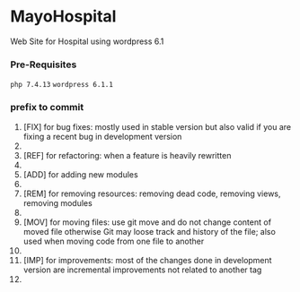 # MayoHospital
Web Site for Hospital using wordpress 6.1

### Pre-Requisites
`php 7.4.13`
`wordpress 6.1.1`

### prefix to commit
<ol>
  <li>[FIX] for bug fixes: mostly used in stable version but also valid if you are fixing a recent bug in development version<li/>
  <li>[REF] for refactoring: when a feature is heavily rewritten<li/>
  <li>[ADD] for adding new modules<li/>
  <li>[REM] for removing resources: removing dead code, removing views, removing modules<li/>
  <li>[MOV] for moving files: use git move and do not change content of moved file otherwise Git may loose track and history of the file; also used when moving code from one file to another<li/>
  <li>[IMP] for improvements: most of the changes done in development version are incremental improvements not related to another tag<li/>
</ol>

